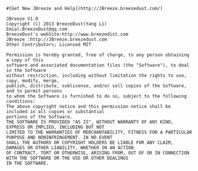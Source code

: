 
    #[Get New JBreeze and Help](http://JBreeze.breezedust.com/)
    
    JBreeze V1.0
    Copyright (C) 2013 BreezeDust(Yang Li) 
    Emial:BreezeDust@qq.com
    BreezeDust's webSite:http://www.breezedist.com
    JBreeze :http://JBreeze.breezedust.com
    Other Contributors; Licensed MIT
 
    Permission is hereby granted, free of charge, to any person obtaining a copy of this 
    software and associated documentation files (the "Software"), to deal in the Software 
    without restriction, including without limitation the rights to use, copy, modify, merge, 
    publish, distribute, sublicense, and/or sell copies of the Software, and to permit persons 
    to whom the Software is furnished to do so, subject to the following conditions:
    The above copyright notice and this permission notice shall be included in all copies or substantial 
    portions of the Software.
    THE SOFTWARE IS PROVIDED "AS IS", WITHOUT WARRANTY OF ANY KIND, EXPRESS OR IMPLIED, INCLUDING BUT NOT 
    LIMITED TO THE WARRANTIES OF MERCHANTABILITY, FITNESS FOR A PARTICULAR PURPOSE AND NONINFRINGEMENT. IN NO EVENT 
    SHALL THE AUTHORS OR COPYRIGHT HOLDERS BE LIABLE FOR ANY CLAIM, DAMAGES OR OTHER LIABILITY, WHETHER IN AN ACTION 
    OF CONTRACT, TORT OR OTHERWISE, ARISING FROM, OUT OF OR IN CONNECTION WITH THE SOFTWARE OR THE USE OR OTHER DEALINGS 
    IN THE SOFTWARE.
